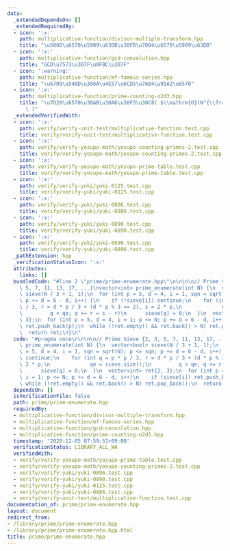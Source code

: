 ```yaml
---
data:
  _extendedDependsOn: []
  _extendedRequiredBy:
  - icon: ':x:'
    path: multiplicative-function/divisor-multiple-transform.hpp
    title: "\u500D\u6570\u5909\u63DB\u30FB\u7D04\u6570\u5909\u63DB"
  - icon: ':x:'
    path: multiplicative-function/gcd-convolution.hpp
    title: "GCD\u7573\u307F\u8FBC\u307F"
  - icon: ':warning:'
    path: multiplicative-function/mf-famous-series.hpp
    title: "\u6709\u540D\u306A\u4E57\u6CD5\u7684\u95A2\u6570"
  - icon: ':x:'
    path: multiplicative-function/prime-counting-o2d3.hpp
    title: "\u7D20\u6570\u30AB\u30A6\u30F3\u30C8( $\\mathrm{O}(N^{\\frac{2}{3}})$\
      \ )"
  _extendedVerifiedWith:
  - icon: ':x:'
    path: verify/verify-unit-test/multiplicative-function.test.cpp
    title: verify/verify-unit-test/multiplicative-function.test.cpp
  - icon: ':x:'
    path: verify/verify-yosupo-math/yosupo-counting-primes-2.test.cpp
    title: verify/verify-yosupo-math/yosupo-counting-primes-2.test.cpp
  - icon: ':x:'
    path: verify/verify-yosupo-math/yosupo-prime-table.test.cpp
    title: verify/verify-yosupo-math/yosupo-prime-table.test.cpp
  - icon: ':x:'
    path: verify/verify-yuki/yuki-0125.test.cpp
    title: verify/verify-yuki/yuki-0125.test.cpp
  - icon: ':x:'
    path: verify/verify-yuki/yuki-0886.test.cpp
    title: verify/verify-yuki/yuki-0886.test.cpp
  - icon: ':x:'
    path: verify/verify-yuki/yuki-0890.test.cpp
    title: verify/verify-yuki/yuki-0890.test.cpp
  - icon: ':x:'
    path: verify/verify-yuki/yuki-0896.test.cpp
    title: verify/verify-yuki/yuki-0896.test.cpp
  _pathExtension: hpp
  _verificationStatusIcon: ':x:'
  attributes:
    links: []
  bundledCode: "#line 2 \"prime/prime-enumerate.hpp\"\n\n\n\n// Prime Sieve {2, 3,\
    \ 5, 7, 11, 13, 17, ...}\nvector<int> prime_enumerate(int N) {\n  vector<bool>\
    \ sieve(N / 3 + 1, 1);\n  for (int p = 5, d = 4, i = 1, sqn = sqrt(N); p <= sqn;\
    \ p += d = 6 - d, i++) {\n    if (!sieve[i]) continue;\n    for (int q = p * p\
    \ / 3, r = d * p / 3 + (d * p % 3 == 2), s = 2 * p,\n             qe = sieve.size();\n\
    \         q < qe; q += r = s - r)\n      sieve[q] = 0;\n  }\n  vector<int> ret{2,\
    \ 3};\n  for (int p = 5, d = 4, i = 1; p <= N; p += d = 6 - d, i++)\n    if (sieve[i])\
    \ ret.push_back(p);\n  while (!ret.empty() && ret.back() > N) ret.pop_back();\n\
    \  return ret;\n}\n"
  code: "#pragma once\n\n\n\n// Prime Sieve {2, 3, 5, 7, 11, 13, 17, ...}\nvector<int>\
    \ prime_enumerate(int N) {\n  vector<bool> sieve(N / 3 + 1, 1);\n  for (int p\
    \ = 5, d = 4, i = 1, sqn = sqrt(N); p <= sqn; p += d = 6 - d, i++) {\n    if (!sieve[i])\
    \ continue;\n    for (int q = p * p / 3, r = d * p / 3 + (d * p % 3 == 2), s =\
    \ 2 * p,\n             qe = sieve.size();\n         q < qe; q += r = s - r)\n\
    \      sieve[q] = 0;\n  }\n  vector<int> ret{2, 3};\n  for (int p = 5, d = 4,\
    \ i = 1; p <= N; p += d = 6 - d, i++)\n    if (sieve[i]) ret.push_back(p);\n \
    \ while (!ret.empty() && ret.back() > N) ret.pop_back();\n  return ret;\n}\n"
  dependsOn: []
  isVerificationFile: false
  path: prime/prime-enumerate.hpp
  requiredBy:
  - multiplicative-function/divisor-multiple-transform.hpp
  - multiplicative-function/mf-famous-series.hpp
  - multiplicative-function/gcd-convolution.hpp
  - multiplicative-function/prime-counting-o2d3.hpp
  timestamp: '2020-12-05 07:59:51+09:00'
  verificationStatus: LIBRARY_ALL_WA
  verifiedWith:
  - verify/verify-yosupo-math/yosupo-prime-table.test.cpp
  - verify/verify-yosupo-math/yosupo-counting-primes-2.test.cpp
  - verify/verify-yuki/yuki-0896.test.cpp
  - verify/verify-yuki/yuki-0890.test.cpp
  - verify/verify-yuki/yuki-0125.test.cpp
  - verify/verify-yuki/yuki-0886.test.cpp
  - verify/verify-unit-test/multiplicative-function.test.cpp
documentation_of: prime/prime-enumerate.hpp
layout: document
redirect_from:
- /library/prime/prime-enumerate.hpp
- /library/prime/prime-enumerate.hpp.html
title: prime/prime-enumerate.hpp
---
```

